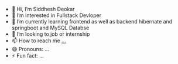 - 👋 Hi, I’m Siddhesh Deokar
- 👀 I’m interested in Fullstack Devloper
- 🌱 I’m currently learning frontend as well as backend hibernate and springboot and MySQL Databse
- 💞️ I’m looking to job or internship
- 📫 How to reach me [...](https://www.linkedin.com/in/siddhesh-deokar-a8925b211/)
- 😄 Pronouns: ...
- ⚡ Fun fact: ...

<!---
sid9657/sid9657 is a ✨ special ✨ repository because its `README.md` (this file) appears on your GitHub profile.
You can click the Preview link to take a look at your changes.
--->
